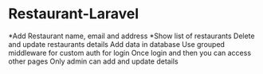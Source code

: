 # Restaurant-Laravel


 *Add Restaurant name, email and address
 *Show list of restaurants
 Delete and update restaurants details
 Add data in database 
 Use grouped middleware for custom auth for login 
 Once login and then you can access other pages
 Only admin can add and update details
